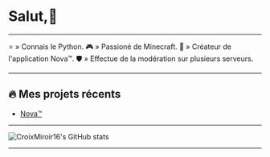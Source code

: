 # Salut,👋

---

⭐ » Connais le Python.
🎮 » Passioné de Minecraft.
🚀 » Créateur de l'application Nova™.
🛡️ » Effectue de la modération sur plusieurs serveurs.

---

## 🔥 Mes projets récents
- [Nova™](1219689750395617280)

---

![CroixMiroir16's GitHub stats](https://github-readme-stats.vercel.app/api?username=CroixMiroir16&show_icons=true&theme=tokyonight)

---
